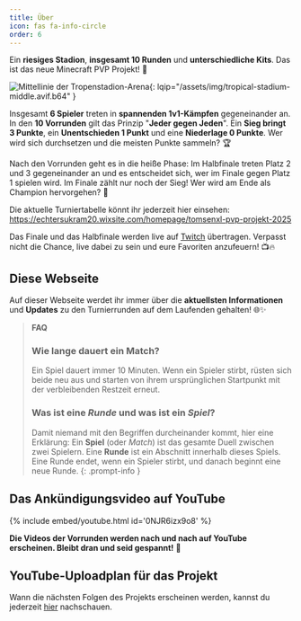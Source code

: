 ```yaml
---
title: Über
icon: fas fa-info-circle
order: 6
---
```


Ein **riesiges Stadion**, **insgesamt 10 Runden** und **unterschiedliche Kits**. Das ist das neue Minecraft PVP Projekt! 🎉

![Mittellinie der Tropenstadion-Arena](/assets/img/tropical-stadium-middle.avif){: lqip="/assets/img/tropical-stadium-middle.avif.b64" }

Insgesamt **6 Spieler** treten in **spannenden 1v1-Kämpfen** gegeneinander an. In den **10 Vorrunden** gilt das Prinzip "**Jeder gegen Jeden**". Ein **Sieg bringt 3 Punkte**, ein **Unentschieden 1 Punkt** und eine **Niederlage 0 Punkte**. Wer wird sich durchsetzen und die meisten Punkte sammeln? 🏆

Nach den Vorrunden geht es in die heiße Phase: Im Halbfinale treten Platz 2 und 3 gegeneinander an und es entscheidet sich, wer im Finale gegen Platz 1 spielen wird. Im Finale zählt nur noch der Sieg! Wer wird am Ende als Champion hervorgehen? 🤔

Die aktuelle Turniertabelle könnt ihr jederzeit hier einsehen: <https://echtersukram20.wixsite.com/homepage/tomsenxl-pvp-projekt-2025>

Das Finale und das Halbfinale werden live auf [Twitch](https://twitch.tv/tomsenxl) übertragen. Verpasst nicht die Chance, live dabei zu sein und eure Favoriten anzufeuern! 📺🔥

## Diese Webseite

Auf dieser Webseite werdet ihr immer über die **aktuellsten Informationen** und **Updates** zu den Turnierrunden auf dem Laufenden gehalten! 🌐✨

> **FAQ**
>
> ### Wie lange dauert ein Match?
>
> Ein Spiel dauert immer 10 Minuten. Wenn ein Spieler stirbt, rüsten sich beide neu aus und starten von ihrem ursprünglichen Startpunkt mit der verbleibenden Restzeit erneut.
>
> ### Was ist eine *Runde* und was ist ein *Spiel*?
>
> Damit niemand mit den Begriffen durcheinander kommt, hier eine Erklärung: Ein **Spiel** (oder *Match*) ist das gesamte Duell zwischen zwei Spielern. Eine **Runde** ist ein Abschnitt innerhalb dieses Spiels. Eine Runde endet, wenn ein Spieler stirbt, und danach beginnt eine neue Runde.
{: .prompt-info }

## Das Ankündigungsvideo auf YouTube

{% include embed/youtube.html id='0NJR6izx9o8' %}

**Die Videos der Vorrunden werden nach und nach auf YouTube erscheinen. Bleibt dran und seid gespannt!** 🚀

## YouTube-Uploadplan für das Projekt

Wann die nächsten Folgen des Projekts erscheinen werden, kannst du jederzeit [hier](/posts/gq8Rwz5e/) nachschauen.
